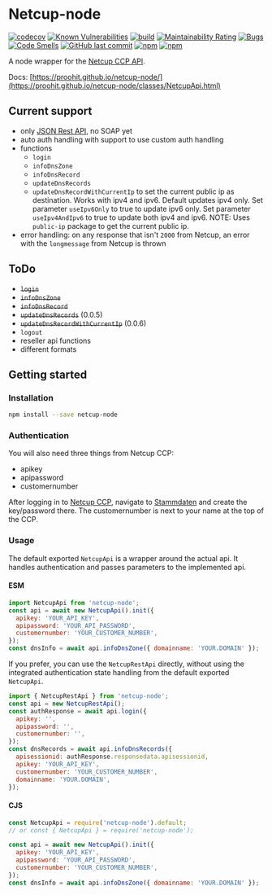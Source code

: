 # Netcup-node

[![codecov](https://codecov.io/gh/proohit/netcup-node/branch/master/graph/badge.svg?token=QM9CHTM8UL)](https://codecov.io/gh/proohit/netcup-node)
[![Known Vulnerabilities](https://snyk.io/test/github/proohit/netcup-node/badge.svg)](https://snyk.io/test/github/proohit/netcup-node)
[![build](https://github.com/proohit/netcup-node/actions/workflows/build.yml/badge.svg)](https://github.com/proohit/netcup-node/actions/workflows/build.yml)
[![Maintainability Rating](https://sonarcloud.io/api/project_badges/measure?project=proohit_netcup-node&metric=sqale_rating)](https://sonarcloud.io/summary/new_code?id=proohit_netcup-node)
[![Bugs](https://sonarcloud.io/api/project_badges/measure?project=proohit_netcup-node&metric=bugs)](https://sonarcloud.io/summary/new_code?id=proohit_netcup-node)
[![Code Smells](https://sonarcloud.io/api/project_badges/measure?project=proohit_netcup-node&metric=code_smells)](https://sonarcloud.io/summary/new_code?id=proohit_netcup-node)
[![GitHub last commit](https://img.shields.io/github/last-commit/proohit/netcup-node)](https://github.com/proohit/netcup-node)
[![npm](https://img.shields.io/npm/v/netcup-node?color=blue)](https://www.npmjs.com/package/netcup-node)
[![npm](https://img.shields.io/npm/dt/netcup-node)](https://www.npmjs.com/package/netcup-node)

A node wrapper for the [Netcup CCP API](https://www.netcup-wiki.de/wiki/CCP_API).

Docs: [https://proohit.github.io/netcup-node/](https://proohit.github.io/netcup-node/classes/NetcupApi.html)

## Current support

- only [JSON Rest API](https://www.netcup-wiki.de/wiki/CCP_API#Anmerkungen_zu_JSON-Requests), no SOAP yet
- auto auth handling with support to use custom auth handling
- functions
  - `login`
  - `infoDnsZone`
  - `infoDnsRecord`
  - `updateDnsRecords`
  - `updateDnsRecordWithCurrentIp` to set the current public ip as destination. Works with ipv4 and ipv6. Default updates ipv4 only. Set parameter `useIpv6Only` to true to update ipv6 only. Set parameter `useIpv4AndIpv6` to true to update both ipv4 and ipv6. NOTE: Uses `public-ip` package to get the current public ip.
- error handling: on any response that isn't `2000` from Netcup, an error with the `longmessage` from Netcup is thrown

## ToDo

- ~~`login`~~
- ~~`infoDnsZone`~~
- ~~`infoDnsRecord`~~
- ~~`updateDnsRecords`~~ (0.0.5)
- ~~`updateDnsRecordWithCurrentIp`~~ (0.0.6)
- `logout`
- reseller api functions
- different formats

## Getting started

### Installation

```sh
npm install --save netcup-node
```

### Authentication

You will also need three things from Netcup CCP:

- apikey
- apipassword
- customernumber

After logging in to [Netcup CCP](https://www.customercontrolpanel.de/), navigate to [Stammdaten](https://www.customercontrolpanel.de/daten_aendern.php) and create the key/password there. The customernumber is next to your name at the top of the CCP.

### Usage

The default exported `NetcupApi` is a wrapper around the actual api. It handles authentication and passes parameters to the implemented api.

#### ESM

```javascript
import NetcupApi from 'netcup-node';
const api = await new NetcupApi().init({
  apikey: 'YOUR_API_KEY',
  apipassword: 'YOUR_API_PASSWORD',
  customernumber: 'YOUR_CUSTOMER_NUMBER',
});
const dnsInfo = await api.infoDnsZone({ domainname: 'YOUR.DOMAIN' });
```

If you prefer, you can use the `NetcupRestApi` directly, without using the integrated authentication state handling from the default exported `NetcupApi`.

```javascript
import { NetcupRestApi } from 'netcup-node';
const api = new NetcupRestApi();
const authResponse = await api.login({
  apikey: '',
  apipassword: '',
  customernumber: '',
});
const dnsRecords = await api.infoDnsRecords({
  apisessionid: authResponse.responsedata.apisessionid,
  apikey: 'YOUR_API_KEY',
  customernumber: 'YOUR_CUSTOMER_NUMBER',
  domainname: 'YOUR.DOMAIN',
});
```

#### CJS

```javascript
const NetcupApi = require('netcup-node').default;
// or const { NetcupApi } = require('netcup-node');

const api = await new NetcupApi().init({
  apikey: 'YOUR_API_KEY',
  apipassword: 'YOUR_API_PASSWORD',
  customernumber: 'YOUR_CUSTOMER_NUMBER',
});
const dnsInfo = await api.infoDnsZone({ domainname: 'YOUR.DOMAIN' });
```
